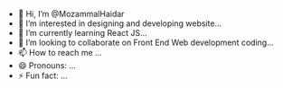 - 👋 Hi, I’m @MozammalHaidar
- 👀 I’m interested in designing and  developing website...
- 🌱 I’m currently learning  React JS...
- 💞️ I’m looking to collaborate on Front End Web development coding...
- 📫 How to reach me ...
- 😄 Pronouns: ...
- ⚡ Fun fact: ...

<!---
MozammalHaidar/MozammalHaidar is a ✨ special ✨ repository because its `README.md` (this file) appears on your GitHub profile.
You can click the Preview link to take a look at your changes.
--->
